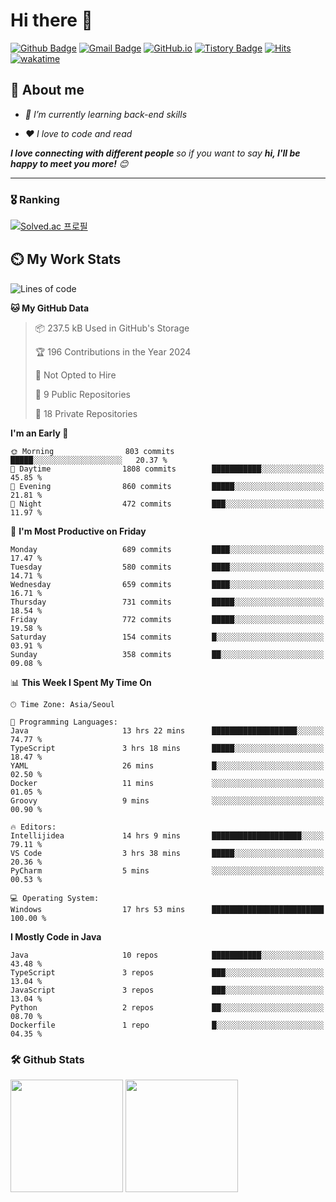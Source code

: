 # Hi there 👋
[![Github Badge](https://img.shields.io/badge/-uiw6unoh-grey?style=flat&logo=github&logoColor=white&link=https://github.com/uiw6unoh/)](https://www.github.com/uiw6unoh/) 
[![Gmail Badge](https://img.shields.io/badge/-uiw6unoh@naver.com-c14438?style=flat&logo=Gmail&logoColor=white&link=mailto:uiw6unoh@naver.com)](mailto:uiw6unoh@naver.com) 
[![GitHub.io](https://img.shields.io/badge/GitHub.io-orange?style=flat&logoColor=white)](https://uiw6unoh.github.io/)
[![Tistory Badge](https://img.shields.io/badge/Tech%20Blog-yellow?style=flat&logoColor=white)](https://uiw6unoh-log.vercel.app/)
[![Hits](https://hits.seeyoufarm.com/api/count/incr/badge.svg?url=https%3A%2F%2Fgithub.com%2Fuiw6unoh&count_bg=%2379C83D&title_bg=%23555555&icon=&icon_color=%23E7E7E7&title=hits&edge_flat=false)](https://hits.seeyoufarm.com)
[![wakatime](https://wakatime.com/badge/user/54252e40-b19e-45e1-9ec9-fb1c5a26c628.svg)](https://wakatime.com/@54252e40-b19e-45e1-9ec9-fb1c5a26c628)
<!-- [![Portfolio Badge](https://img.shields.io/badge/portfolio-web-blue?style=flat&link=https://github.com/uiw6unoh/)](https://github.com/uiw6unoh/)  -->

## 💬 About me
<em>
 
- 🌱 I’m currently learning back-end skills
 
- ❤️ I love to code and read
</em>

<em><b>I love connecting with different people</b> so if you want to say <b>hi, I'll be happy to meet you more!</b> 😊</em>

---
### 🎖️ Ranking
[![Solved.ac 프로필](http://mazassumnida.wtf/api/v2/generate_badge?boj=uiw6unoh)](https://www.acmicpc.net/user/uiw6unoh)

## ⏲️ My Work Stats
<!--[![uiw6unoh's wakatime stats](https://github-readme-stats.vercel.app/api/wakatime?username=uiw6unoh)]-->

<!--START_SECTION:waka-->
![Lines of code](https://img.shields.io/badge/From%20Hello%20World%20I%27ve%20Written-2.9%20million%20lines%20of%20code-blue)

**🐱 My GitHub Data** 

> 📦 237.5 kB Used in GitHub's Storage 
 > 
> 🏆 196 Contributions in the Year 2024
 > 
> 🚫 Not Opted to Hire
 > 
> 📜 9 Public Repositories 
 > 
> 🔑 18 Private Repositories 
 > 
**I'm an Early 🐤** 

```text
🌞 Morning                803 commits         █████░░░░░░░░░░░░░░░░░░░░   20.37 % 
🌆 Daytime                1808 commits        ███████████░░░░░░░░░░░░░░   45.85 % 
🌃 Evening                860 commits         █████░░░░░░░░░░░░░░░░░░░░   21.81 % 
🌙 Night                  472 commits         ███░░░░░░░░░░░░░░░░░░░░░░   11.97 % 
```
📅 **I'm Most Productive on Friday** 

```text
Monday                   689 commits         ████░░░░░░░░░░░░░░░░░░░░░   17.47 % 
Tuesday                  580 commits         ████░░░░░░░░░░░░░░░░░░░░░   14.71 % 
Wednesday                659 commits         ████░░░░░░░░░░░░░░░░░░░░░   16.71 % 
Thursday                 731 commits         █████░░░░░░░░░░░░░░░░░░░░   18.54 % 
Friday                   772 commits         █████░░░░░░░░░░░░░░░░░░░░   19.58 % 
Saturday                 154 commits         █░░░░░░░░░░░░░░░░░░░░░░░░   03.91 % 
Sunday                   358 commits         ██░░░░░░░░░░░░░░░░░░░░░░░   09.08 % 
```


📊 **This Week I Spent My Time On** 

```text
🕑︎ Time Zone: Asia/Seoul

💬 Programming Languages: 
Java                     13 hrs 22 mins      ███████████████████░░░░░░   74.77 % 
TypeScript               3 hrs 18 mins       █████░░░░░░░░░░░░░░░░░░░░   18.47 % 
YAML                     26 mins             █░░░░░░░░░░░░░░░░░░░░░░░░   02.50 % 
Docker                   11 mins             ░░░░░░░░░░░░░░░░░░░░░░░░░   01.05 % 
Groovy                   9 mins              ░░░░░░░░░░░░░░░░░░░░░░░░░   00.90 % 

🔥 Editors: 
Intellijidea             14 hrs 9 mins       ████████████████████░░░░░   79.11 % 
VS Code                  3 hrs 38 mins       █████░░░░░░░░░░░░░░░░░░░░   20.36 % 
PyCharm                  5 mins              ░░░░░░░░░░░░░░░░░░░░░░░░░   00.53 % 

💻 Operating System: 
Windows                  17 hrs 53 mins      █████████████████████████   100.00 % 
```

**I Mostly Code in Java** 

```text
Java                     10 repos            ███████████░░░░░░░░░░░░░░   43.48 % 
TypeScript               3 repos             ███░░░░░░░░░░░░░░░░░░░░░░   13.04 % 
JavaScript               3 repos             ███░░░░░░░░░░░░░░░░░░░░░░   13.04 % 
Python                   2 repos             ██░░░░░░░░░░░░░░░░░░░░░░░   08.70 % 
Dockerfile               1 repo              █░░░░░░░░░░░░░░░░░░░░░░░░   04.35 % 
```




<!--END_SECTION:waka-->

### 🛠️ Github Stats <br/>
<p>
  <img height="180em" src="https://github-readme-stats-git-masterrstaa-rickstaa.vercel.app/api?username=uiw6unoh&show_icons=true&include_all_commits=true">
  <img height="180em" src="https://github-readme-stats-git-masterrstaa-rickstaa.vercel.app/api/top-langs/?username=uiw6unoh&layout=compact">
</p>

